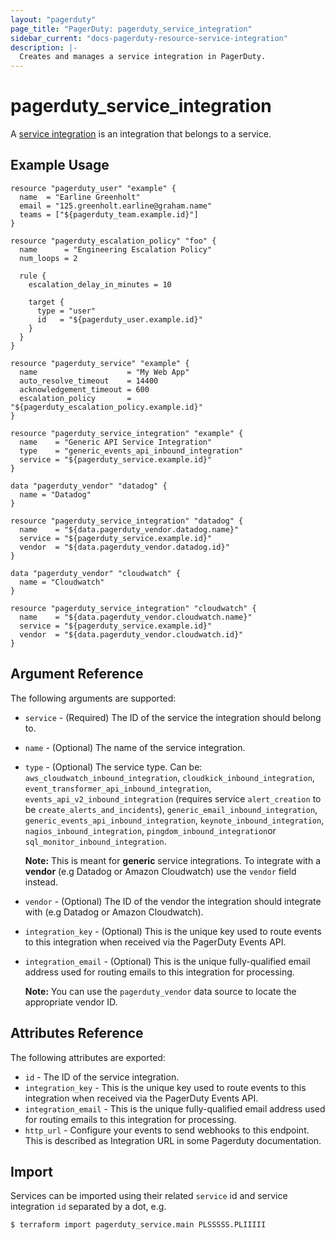 ```yaml
---
layout: "pagerduty"
page_title: "PagerDuty: pagerduty_service_integration"
sidebar_current: "docs-pagerduty-resource-service-integration"
description: |-
  Creates and manages a service integration in PagerDuty.
---
```


# pagerduty\_service_integration

A [service integration](https://v2.developer.pagerduty.com/v2/page/api-reference#!/Services/post_services_id_integrations) is an integration that belongs to a service.

## Example Usage

```hcl
resource "pagerduty_user" "example" {
  name  = "Earline Greenholt"
  email = "125.greenholt.earline@graham.name"
  teams = ["${pagerduty_team.example.id}"]
}

resource "pagerduty_escalation_policy" "foo" {
  name      = "Engineering Escalation Policy"
  num_loops = 2

  rule {
    escalation_delay_in_minutes = 10

    target {
      type = "user"
      id   = "${pagerduty_user.example.id}"
    }
  }
}

resource "pagerduty_service" "example" {
  name                    = "My Web App"
  auto_resolve_timeout    = 14400
  acknowledgement_timeout = 600
  escalation_policy       = "${pagerduty_escalation_policy.example.id}"
}

resource "pagerduty_service_integration" "example" {
  name    = "Generic API Service Integration"
  type    = "generic_events_api_inbound_integration"
  service = "${pagerduty_service.example.id}"
}

data "pagerduty_vendor" "datadog" {
  name = "Datadog"
}

resource "pagerduty_service_integration" "datadog" {
  name    = "${data.pagerduty_vendor.datadog.name}"
  service = "${pagerduty_service.example.id}"
  vendor  = "${data.pagerduty_vendor.datadog.id}"
}

data "pagerduty_vendor" "cloudwatch" {
  name = "Cloudwatch"
}

resource "pagerduty_service_integration" "cloudwatch" {
  name    = "${data.pagerduty_vendor.cloudwatch.name}"
  service = "${pagerduty_service.example.id}"
  vendor  = "${data.pagerduty_vendor.cloudwatch.id}"
}
```

## Argument Reference

The following arguments are supported:

  * `service` - (Required) The ID of the service the integration should belong to.
  * `name` - (Optional) The name of the service integration.
  * `type` - (Optional) The service type. Can be:
  `aws_cloudwatch_inbound_integration`,
  `cloudkick_inbound_integration`,
  `event_transformer_api_inbound_integration`,
  `events_api_v2_inbound_integration` (requires service `alert_creation` to be `create_alerts_and_incidents`),
  `generic_email_inbound_integration`,
  `generic_events_api_inbound_integration`,
  `keynote_inbound_integration`,
  `nagios_inbound_integration`,
  `pingdom_inbound_integration`or `sql_monitor_inbound_integration`.

    **Note:** This is meant for **generic** service integrations.
    To integrate with a **vendor** (e.g Datadog or Amazon Cloudwatch) use the `vendor` field instead.

  * `vendor` - (Optional) The ID of the vendor the integration should integrate with (e.g Datadog or Amazon Cloudwatch).
  * `integration_key` - (Optional) This is the unique key used to route events to this integration when received via the PagerDuty Events API.
  * `integration_email` - (Optional) This is the unique fully-qualified email address used for routing emails to this integration for processing.

    **Note:** You can use the `pagerduty_vendor` data source to locate the appropriate vendor ID.
## Attributes Reference

The following attributes are exported:

  * `id` - The ID of the service integration.
  * `integration_key` - This is the unique key used to route events to this integration when received via the PagerDuty Events API.
  * `integration_email` - This is the unique fully-qualified email address used for routing emails to this integration for processing.
  * `http_url` - Configure your events to send webhooks to this endpoint. This is described as Integration URL in some Pagerduty documentation.

## Import

Services can be imported using their related `service` id and service integration `id` separated by a dot, e.g.

```
$ terraform import pagerduty_service.main PLSSSSS.PLIIIII
```
